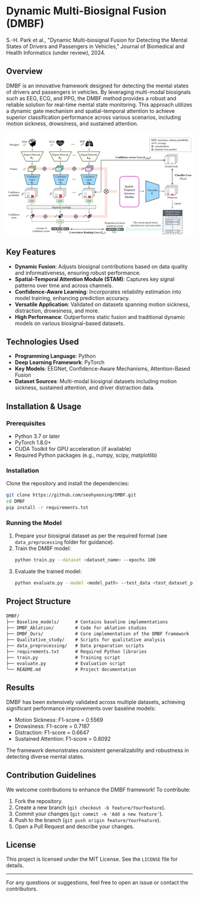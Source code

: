 # Dynamic Multi-Biosignal Fusion (DMBF)
S.-H. Park et al., "Dynamic Multi-biosignal Fusion for Detecting the Mental States of Drivers and Passengers in Vehicles," Journal of Biomedical and Health Informatics (under review), 2024. 

## Overview
DMBF is an innovative framework designed for detecting the mental states of drivers and passengers in vehicles. By leveraging multi-modal biosignals such as EEG, ECG, and PPG, the DMBF method provides a robust and reliable solution for real-time mental state monitoring. This approach utilizes a dynamic gate mechanism and spatial-temporal attention to achieve superior classification performance across various scenarios, including motion sickness, drowsiness, and sustained attention.

![DMBF Architecture](DMBF.png)

## Key Features
- **Dynamic Fusion**: Adjusts biosignal contributions based on data quality and informativeness, ensuring robust performance.
- **Spatial-Temporal Attention Module (STAM)**: Captures key signal patterns over time and across channels.
- **Confidence-Aware Learning**: Incorporates reliability estimation into model training, enhancing prediction accuracy.
- **Versatile Application**: Validated on datasets spanning motion sickness, distraction, drowsiness, and more.
- **High Performance**: Outperforms static fusion and traditional dynamic models on various biosignal-based datasets.

## Technologies Used
- **Programming Language**: Python
- **Deep Learning Framework**: PyTorch
- **Key Models**: EEGNet, Confidence-Aware Mechanisms, Attention-Based Fusion
- **Dataset Sources**: Multi-modal biosignal datasets including motion sickness, sustained attention, and driver distraction data.

## Installation & Usage
### Prerequisites
- Python 3.7 or later
- PyTorch 1.8.0+
- CUDA Toolkit for GPU acceleration (if available)
- Required Python packages (e.g., numpy, scipy, matplotlib)

### Installation
Clone the repository and install the dependencies:
```bash
git clone https://github.com/seohyeoning/DMBF.git
cd DMBF
pip install -r requirements.txt
```

### Running the Model
1. Prepare your biosignal dataset as per the required format (see `data_preprocessing` folder for guidance).
2. Train the DMBF model:
   ```bash
   python train.py --dataset <dataset_name> --epochs 100
   ```
3. Evaluate the trained model:
   ```bash
   python evaluate.py --model <model_path> --test_data <test_dataset_path>
   ```

## Project Structure
```
DMBF/
├── Baseline_models/      # Contains baseline implementations
├── DMBF_Ablation/        # Code for ablation studies
├── DMBF_Ours/            # Core implementation of the DMBF framework
├── Qualitative_study/    # Scripts for qualitative analysis
├── data_preprocessing/   # Data preparation scripts
├── requirements.txt      # Required Python libraries
├── train.py              # Training script
├── evaluate.py           # Evaluation script
└── README.md             # Project documentation
```

## Results
DMBF has been extensively validated across multiple datasets, achieving significant performance improvements over baseline models:
- Motion Sickness: F1-score = 0.5569
- Drowsiness: F1-score = 0.7187
- Distraction: F1-score = 0.6647
- Sustained Attention: F1-score = 0.8092

The framework demonstrates consistent generalizability and robustness in detecting diverse mental states.

## Contribution Guidelines
We welcome contributions to enhance the DMBF framework! To contribute:
1. Fork the repository.
2. Create a new branch (`git checkout -b feature/YourFeature`).
3. Commit your changes (`git commit -m 'Add a new feature'`).
4. Push to the branch (`git push origin feature/YourFeature`).
5. Open a Pull Request and describe your changes.

## License
This project is licensed under the MIT License. See the `LICENSE` file for details.

---

For any questions or suggestions, feel free to open an issue or contact the contributors.
